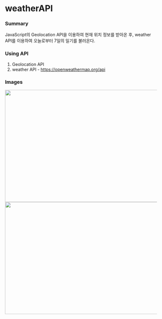# weatherAPI

### Summary
JavaScript의 Geolocation API을 이용하여 현재 위치 정보를 받아온 후, weather API를 이용하여 오늘로부터 7일의 일기를 불러온다.

### Using API
1. Geolocation API
2. weather API - https://openweathermap.org/api

### Images
<img src="https://user-images.githubusercontent.com/61791986/100635098-6db89100-3373-11eb-8d9c-ae33e16683ef.png"  width="700" height="370">
<img src="https://user-images.githubusercontent.com/61791986/100635204-96d92180-3373-11eb-82b9-8ac1ce919f23.png"  width="700" height="370">


